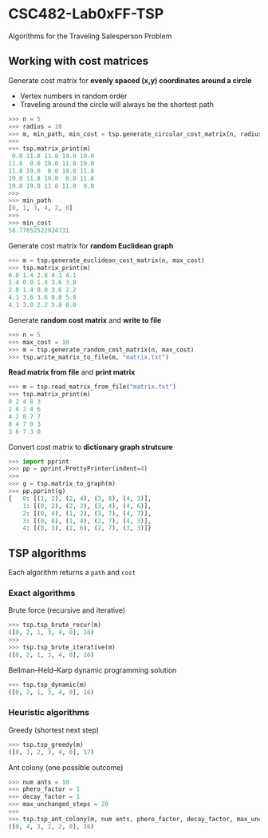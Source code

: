 # CSC482-Lab0xFF-TSP
Algorithms for the Traveling Salesperson Problem

## Working with cost matrices

Generate cost matrix for **evenly spaced (x,y) coordinates around a circle**
  * Vertex numbers in random order
  * Traveling around the circle will always be the shortest path
  
``` python
>>> n = 5
>>> radius = 10
>>> m, min_path, min_cost = tsp.generate_circular_cost_matrix(n, radius)
>>>
>>> tsp.matrix_print(m)
 0.0 11.8 11.8 19.0 19.0
11.8  0.0 19.0 11.8 19.0
11.8 19.0  0.0 19.0 11.8
19.0 11.8 19.0  0.0 11.8
19.0 19.0 11.8 11.8  0.0
>>>
>>> min_path
[0, 1, 3, 4, 2, 0]
>>>
>>> min_cost
58.77852522924731
```

Generate cost matrix for **random Euclidean graph**
``` python
>>> m = tsp.generate_euclidean_cost_matrix(n, max_cost)
>>> tsp.matrix_print(m)
0.0 1.4 2.8 4.1 4.1
1.4 0.0 1.4 3.6 3.0
2.8 1.4 0.0 3.6 2.2
4.1 3.6 3.6 0.0 5.8
4.1 3.0 2.2 5.8 0.0
```

Generate **random cost matrix** and **write to file**
``` python
>>> n = 5
>>> max_cost = 10
>>> m = tsp.generate_random_cost_matrix(n, max_cost)
>>> tsp.write_matrix_to_file(m, "matrix.txt")
```

**Read matrix from file** and **print matrix**
``` python
>>> m = tsp.read_matrix_from_file("matrix.txt")
>>> tsp.matrix_print(m)
0 2 4 8 3
2 0 2 4 6
4 2 0 7 7
8 4 7 0 3
3 6 7 3 0
```
Convert cost matrix to **dictionary graph strutcure**
``` python
>>> import pprint
>>> pp = pprint.PrettyPrinter(indent=4)
>>>
>>> g = tsp.matrix_to_graph(m)
>>> pp.pprint(g)
{   0: [(1, 2), (2, 4), (3, 8), (4, 3)],
    1: [(0, 2), (2, 2), (3, 4), (4, 6)],
    2: [(0, 4), (1, 2), (3, 7), (4, 7)],
    3: [(0, 8), (1, 4), (2, 7), (4, 3)],
    4: [(0, 3), (1, 6), (2, 7), (3, 3)]}

```

## TSP algorithms
Each algorithm returns a `path` and `cost`

### Exact algorithms

Brute force (recursive and iterative)
``` python
>>> tsp.tsp_brute_recur(m)
([0, 2, 1, 3, 4, 0], 16)
>>>
>>> tsp.tsp_brute_iterative(m)
([0, 2, 1, 3, 4, 0], 16)
```

Bellman–Held–Karp dynamic programming solution
``` python
>>> tsp.tsp_dynamic(m)
([0, 2, 1, 3, 4, 0], 16)
```

### Heuristic algorithms 

Greedy (shortest next step) 
``` python
>>> tsp.tsp_greedy(m)
([0, 1, 2, 3, 4, 0], 17)
```

Ant colony (one possible outcome)
``` python
>>> num ants = 10
>>> phero_factor = 1
>>> decay_factor = 1
>>> max_unchanged_steps = 20
>>>
>>> tsp.tsp_ant_colony(m, num ants, phero_factor, decay_factor, max_unchanged_steps)
([0, 4, 3, 1, 2, 0], 16)
```
